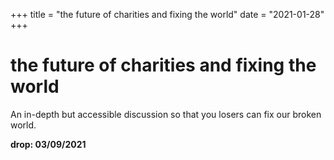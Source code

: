 +++
title = "the future of charities and fixing the world"
date = "2021-01-28"
+++



# the future of charities and fixing the world

An in-depth but accessible discussion so that you losers can fix our broken world.

**drop: 03/09/2021**